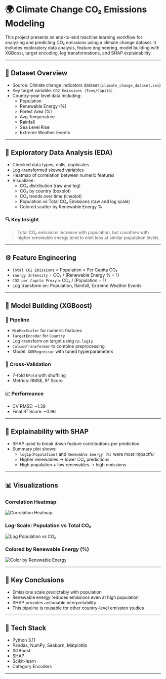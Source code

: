 # 🌍 Climate Change CO₂ Emissions Modeling

This project presents an end-to-end machine learning workflow for analyzing and predicting CO₂ emissions using a climate change dataset. It includes exploratory data analysis, feature engineering, model building with XGBoost, target encoding, log transformations, and SHAP explainability.

---

## 📁 Dataset Overview

- Source: Climate change indicators dataset (`climate_change_dataset.csv`)
- Key target variable: `CO2 Emissions (Tons/Capita)`
- Country-year level data including:
  - Population
  - Renewable Energy (%)
  - Forest Area (%)
  - Avg Temperature
  - Rainfall
  - Sea Level Rise
  - Extreme Weather Events

---

## 🧪 Exploratory Data Analysis (EDA)

- Checked data types, nulls, duplicates
- Log-transformed skewed variables
- Heatmap of correlation between numeric features
- Visualized:
  - CO₂ distribution (raw and log)
  - CO₂ by country (boxplot)
  - CO₂ trends over time (lineplot)
  - Population vs Total CO₂ Emissions (raw and log scale)
  - Colored scatter by Renewable Energy %

### 🔍 Key Insight
> Total CO₂ emissions increase with population, but countries with higher renewable energy tend to emit less at similar population levels.

---

## ⚙️ Feature Engineering

- `Total CO2 Emissions` = Population × Per Capita CO₂
- `Energy Intensity` = CO₂ / (Renewable Energy % + 1)
- `CO2 per Capita Proxy` = CO₂ / (Population + 1)
- Log transform on: Population, Rainfall, Extreme Weather Events

---

## 🤖 Model Building (XGBoost)

### 📌 Pipeline
- `MinMaxScaler` for numeric features
- `TargetEncoder` for `Country`
- Log-transform on target using `np.log1p`
- `ColumnTransformer` to combine preprocessing
- Model: `XGBRegressor` with tuned hyperparameters

### 🔁 Cross-Validation
- 7-fold `KFold` with shuffling
- Metrics: RMSE, R² Score

### 📈 Performance
- CV RMSE: ~1.39  
- Final R² Score: ~0.96

---

## 🔎 Explainability with SHAP

- SHAP used to break down feature contributions per prediction
- Summary plot shows:
  - `log1p(Population)` and `Renewable Energy (%)` were most impactful
  - Higher renewables → lower CO₂ predictions
  - High population + low renewables → high emissions

---

## 📊 Visualizations

### Correlation Heatmap
![Correlation Heatmap](images/correlation_heatmap.png)

### Log-Scale: Population vs Total CO₂
![Log Population vs CO₂](images/log_population_vs_co2.png)

### Colored by Renewable Energy (%)
![Color by Renewable Energy](images/color_by_renewables.png)

---

## 🧾 Key Conclusions

- Emissions scale predictably with population
- Renewable energy reduces emissions even at high population
- SHAP provides actionable interpretability
- This pipeline is reusable for other country-level emission studies

---

## 🧰 Tech Stack

- Python 3.11
- Pandas, NumPy, Seaborn, Matplotlib
- XGBoost
- SHAP
- Scikit-learn
- Category Encoders

---

